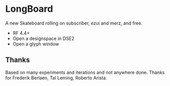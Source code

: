 # LongBoard

A new Skateboard rolling on subscriber, ezui and merz, and free.

* RF 4.4+
* Open a designspace in DSE2
* Open a glyph window



## Thanks

Based on many experiments and iterations and not anywhere done. Thanks for Frederik Berlaen, Tal Leming, Roberto Arista. 


